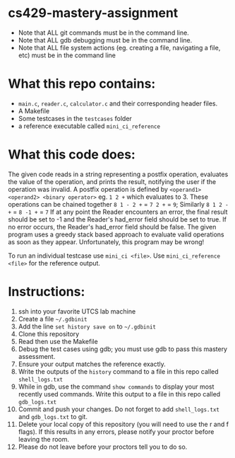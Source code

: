 # cs429-mastery-assignment
- Note that ALL git commands must be in the command line.
- Note that ALL gdb debugging must be in the command line.
- Note that ALL file system actions (eg. creating a file, navigating a file, etc) must be in the command line

# What this repo contains:
- `main.c`, `reader.c`, `calculator.c` and their corresponding header files.
- A Makefile
- Some testcases in the `testcases` folder
- a reference executable called `mini_ci_reference`

# What this code does:
The given code reads in a string representing a postfix operation, evaluates the value of the operation,
and prints the result, notifying the user if the operation was invalid.
A postfix operation is defined by `<operand1> <operand2> <binary operator>` eg. `1 2 +` which evaluates to 3.
These operations can be chained together `8 1 - 2 +` = `7 2 +` = `9`;
Similarly `8 1 2 - +` = `8 -1 +` = `7`
If at any point the Reader encounters an error, the final result should be set to -1 and the Reader's had_error field
should be set to true. If no error occurs, the Reader's had_error field should be false.
The given program uses a greedy stack based approach to evaluate valid operations as soon as they appear.
Unfortunately, this program may be wrong!

To run an individual testcase use 
`mini_ci <file>`. Use `mini_ci_reference <file>` for the reference output.

# Instructions:
1. ssh into your favorite UTCS lab machine
2. Create a file `~/.gdbinit`
3. Add the line `set history save on` to `~/.gdbinit`
4. Clone this repository
5. Read then use the Makefile
6. Debug the test cases using gdb; you must use gdb to pass this mastery assessment.
7. Ensure your output matches the reference exactly.
8. Write the outputs of the `history` command to a file in this repo called `shell_logs.txt`
9. While in gdb, use the command `show commands` to display your most recently used commands. Write this output to a file in this repo called `gdb_logs.txt`
10. Commit and push your changes. Do not forget to add `shell_logs.txt` and `gdb_logs.txt` to git.
11. Delete your local copy of this repository (you will need to use the r and f flags). If this results in any errors, please notify your proctor before leaving the room.
12. Please do not leave before your proctors tell you to do so. 
